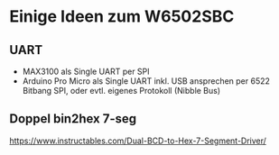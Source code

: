# Einige Ideen zum W6502SBC



## UART

- MAX3100 als Single UART per SPI
- Arduino Pro Micro als Single UART inkl. USB ansprechen per 6522 Bitbang SPI, oder evtl. eigenes Protokoll (Nibble Bus)

## Doppel bin2hex 7-seg 
https://www.instructables.com/Dual-BCD-to-Hex-7-Segment-Driver/
